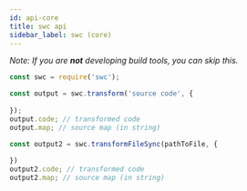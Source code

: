 ```yaml
---
id: api-core
title: swc api
sidebar_label: swc (core)
---
```


*Note: If you are **not** developing build tools, you can skip this.*

```js
const swc = require('swc');

const output = swc.transform('source code', {
    
});
output.code; // transformed code
output.map; // source map (in string)

const output2 = swc.transformFileSync(pathToFile, {
    
})
output2.code; // transformed code
output2.map; // source map (in string)

```